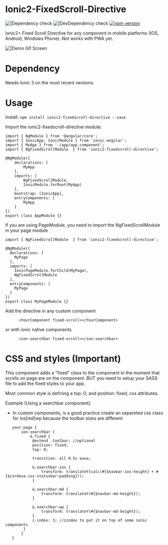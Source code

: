 # Ionic2-FixedScroll-Directive
![|Dependency check](https://david-dm.org/joao-gsneto/ionic2-fixedscroll-directive.svg) 
![|DevDependency check](https://david-dm.org/joao-gsneto/ionic2-fixedscroll-directive/dev-status.svg)
[![npm version](https://badge.fury.io/js/ionic2-fixedscroll-directive.svg)](https://badge.fury.io/js/ionic2-fixedscroll-directive) 

Ionic2+ Fixed Scroll Directive for any component in mobile platforms (IOS, Android, Windows Phone). Not works with PWA yet.

![|Demo Gif Screen](https://joao-gsneto.github.io/ionic2-fixedscroll-directive/fixedscroll.gif) 

# Dependency
Needs Ionic 3 on the most recent versions.      

# Usage

Install: `npm install ionic2-fixedscroll-directive --save`

Import the ionic2-fixedscroll-directive module:

```
import { NgModule } from '@angular/core';
import { IonicApp, IonicModule } from 'ionic-angular';
import { MyApp } from './app/app.component';
import { NgFixedScrollModule  } from 'ionic2-fixedscroll-directive';

@NgModule({
    declarations: [
        MyApp
    ],
    imports: [
        NgFixedScrollModule,
        IonicModule.forRoot(MyApp)
    ],
    bootstrap: [IonicApp],
    entryComponents: [
        MyApp
    ]
})
export class AppModule {}
```

If you are using PageModule, you need to import the NgFixedScrollModule in your page module
```
import { NgFixedScrollModule  } from 'ionic2-fixedscroll-directive';

@NgModule({
  declarations: [
    MyPage
  ],
  imports: [
    IonicPageModule.forChild(MyPage),
    NgFixedScrollModule
  ],
  entryComponents: [
    MyPage
  ]
})
export class MyPageModule {}
```

Add the directive in any custom component

```
      <YourComponent fixed-scroll></YourComponent>
```
or with ionic native components

```
      <ion-searchbar fixed-scroll></ion-searchbar>
```


# CSS and styles (Important)

This component adds a "fixed" class to the component in the moment that scrolls on page are on the component.
BUT you need to setup your SASS file to add the fixed styles to your app.

Most common style is defining a top: 0; and position: fixed; css attributes.

Example (Using a searchbar component):

* In custom components, is a good practice create an separeted css class for ios|md|wp because the toolbar sizes are different

```
   your-page {
       ion-searchbar {
           &.fixed {
            @extend .toolbar; //optional
            position: fixed;
            top: 0; 

            transition: all 0.5s ease;

            &.searchbar-ios {
                transform: translateY(calc(#{$navbar-ios-height} + #{$cordova-ios-statusbar-padding}));
            }

            &.searchbar-md {
                transform: translateY(#{$navbar-md-height});
            }
            
            &.searchbar-wp {
                transform: translateY(#{$navbar-md-height});
            }
            z-index: 3; //zindex to put it on top of some ionic components
        }
       }
   }
```
